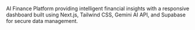 AI Finance Platform providing intelligent financial insights with a responsive dashboard built using Next.js, Tailwind CSS, Gemini AI API, and Supabase for secure data management.
